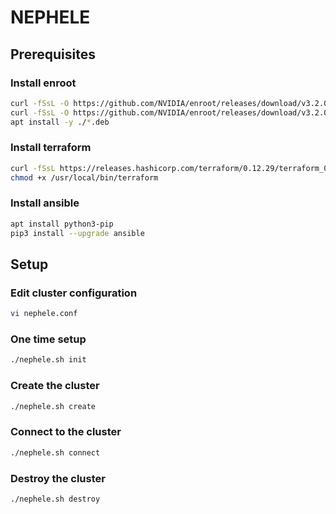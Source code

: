 # NEPHELE

## Prerequisites

### Install enroot
```bash
curl -fSsL -O https://github.com/NVIDIA/enroot/releases/download/v3.2.0/enroot_3.2.0-1_amd64.deb
curl -fSsL -O https://github.com/NVIDIA/enroot/releases/download/v3.2.0/enroot+caps_3.2.0-1_amd64.deb
apt install -y ./*.deb
```

### Install terraform
```bash
curl -fSsL https://releases.hashicorp.com/terraform/0.12.29/terraform_0.12.29_linux_amd64.zip | zcat > /usr/local/bin/terraform
chmod +x /usr/local/bin/terraform
```

### Install ansible
```bash
apt install python3-pip
pip3 install --upgrade ansible
```

## Setup

### Edit cluster configuration
```bash
vi nephele.conf
```

### One time setup
```bash
./nephele.sh init
```

### Create the cluster
```bash
./nephele.sh create
```

### Connect to the cluster
```bash
./nephele.sh connect
```

### Destroy the cluster
```bash
./nephele.sh destroy
```
